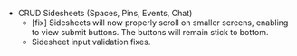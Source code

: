 - CRUD Sidesheets (Spaces, Pins, Events, Chat)
  - [fix] Sidesheets will now properly scroll on smaller screens, enabling to view submit buttons. The buttons will remain stick to bottom.
  - Sidesheet input validation fixes.
